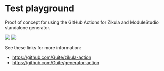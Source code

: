 # Test playground
Proof of concept for using the GitHub Actions for Zikula and ModuleStudio standalone generator.

![](https://github.com/Guite/test-actions/workflows/Test%20module/badge.svg)
![](https://github.com/Guite/test-actions/workflows/Generate%20module/badge.svg)

See these links for more information:

- <https://github.com/Guite/zikula-action>
- <https://github.com/Guite/generator-action>
